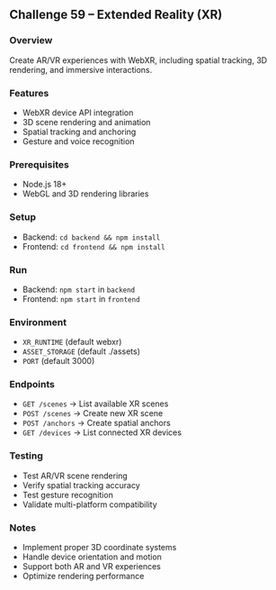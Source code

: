 ## Challenge 59 – Extended Reality (XR)

### Overview
Create AR/VR experiences with WebXR, including spatial tracking, 3D rendering, and immersive interactions.

### Features
- WebXR device API integration
- 3D scene rendering and animation
- Spatial tracking and anchoring
- Gesture and voice recognition

### Prerequisites
- Node.js 18+
- WebGL and 3D rendering libraries

### Setup
- Backend: `cd backend && npm install`
- Frontend: `cd frontend && npm install`

### Run
- Backend: `npm start` in `backend`
- Frontend: `npm start` in `frontend`

### Environment
- `XR_RUNTIME` (default webxr)
- `ASSET_STORAGE` (default ./assets)
- `PORT` (default 3000)

### Endpoints
- `GET /scenes` → List available XR scenes
- `POST /scenes` → Create new XR scene
- `POST /anchors` → Create spatial anchors
- `GET /devices` → List connected XR devices

### Testing
- Test AR/VR scene rendering
- Verify spatial tracking accuracy
- Test gesture recognition
- Validate multi-platform compatibility

### Notes
- Implement proper 3D coordinate systems
- Handle device orientation and motion
- Support both AR and VR experiences
- Optimize rendering performance